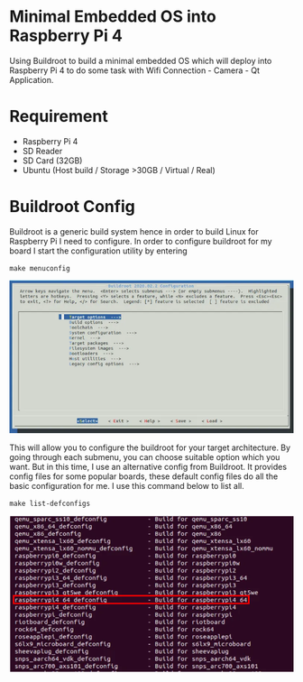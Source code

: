 # Minimal Embedded OS into Raspberry Pi 4
Using Buildroot to build a minimal embedded OS which will deploy into Raspberry Pi 4 to do some task with Wifi Connection - Camera - Qt Application.

# Requirement
+ Raspberry Pi 4
+ SD Reader
+ SD Card (32GB)
+ Ubuntu (Host build / Storage >30GB / Virtual / Real)
  
# Buildroot Config
Buildroot is a generic build system hence in order to build Linux for Raspberry Pi I need to configure. In order to configure buildroot for my board I start the configuration utility by entering
```
make menuconfig
```
<div align="center">
  <img src="https://github.com/vinhdevED/buildroot-raspberrypi4/blob/main/Image/buildroot_config.png" alt="Buildroot Configuration" width="900"/>
</div> 

This will allow you to configure the buildroot for your target architecture. By going through each submenu, you can choose suitable option which you want.
But in this time, I use an alternative config from Buildroot. It provides config files for some popular boards, these default config files do all the basic configuration for me. I use this command below to list all.

```
make list-defconfigs
```

<div align="center">
  <img src="https://github.com/vinhdevED/buildroot-raspberrypi4/blob/main/Image/list-config.png" alt="Buildroot Configuration" width="900"/>
</div> 
